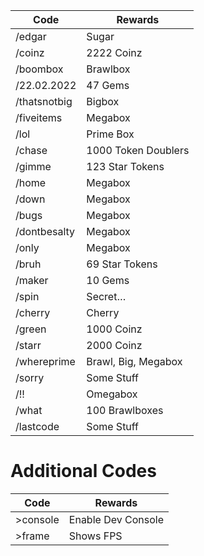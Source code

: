 | Code         | Rewards             |
|--------------|---------------------|
| /edgar       | Sugar               |
| /coinz       | 2222 Coinz          |
| /boombox     | Brawlbox            |
| /22.02.2022  | 47 Gems             |
| /thatsnotbig | Bigbox              |
| /fiveitems   | Megabox             |
| /lol         | Prime Box           |
| /chase       | 1000 Token Doublers |
| /gimme       | 123 Star Tokens     |
| /home        | Megabox             |
| /down        | Megabox             |
| /bugs        | Megabox             |
| /dontbesalty | Megabox             |
| /only        | Megabox             |
| /bruh        | 69 Star Tokens      |
| /maker       | 10 Gems             |
| /spin        | Secret…             |
| /cherry      | Cherry              |
| /green       | 1000 Coinz          |
| /starr       | 2000 Coinz          |
| /whereprime  | Brawl, Big, Megabox |
| /sorry       | Some Stuff          |
| /!!          | Omegabox            |
| /what        | 100 Brawlboxes      |
| /lastcode    | Some Stuff          |

# Additional Codes
| Code         | Rewards             |
|--------------|---------------------|
| >console     | Enable Dev Console  |
| >frame       | Shows FPS           |
